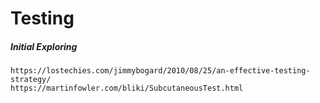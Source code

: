 # Testing

##### Initial Exploring

```
https://lostechies.com/jimmybogard/2010/08/25/an-effective-testing-strategy/
https://martinfowler.com/bliki/SubcutaneousTest.html
```



